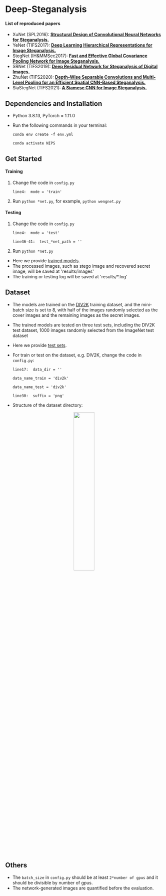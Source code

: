 # Deep-Steganalysis

#### List of reproduced papers
- XuNet (SPL2016): [**Structural Design of Convolutional Neural Networks for Steganalysis.**](https://ieeexplore.ieee.org/abstract/document/7444146) 
- YeNet (TIFS2017): [**Deep Learning Hierarchical Representations for Image Steganalysis.**](https://ieeexplore.ieee.org/abstract/document/7937836)
- StegNet (IH&MMSec2017): [**Fast and Effective Global Covariance Pooling Network for Image Steganalysis.**](https://dl.acm.org/doi/abs/10.1145/3335203.3335739)
- SRNet (TIFS2019): [**Deep Residual Network for Steganalysis of Digital Images.**](https://ieeexplore.ieee.org/abstract/document/8470101)
- ZhuNet (TIFS2020): [**Depth-Wise Separable Convolutions and Multi-Level Pooling for an Efficient Spatial CNN-Based Steganalysis.**](https://ieeexplore.ieee.org/abstract/document/8809687)
- SiaStegNet (TIFS2021): [**A Siamese CNN for Image Steganalysis.**](https://ieeexplore.ieee.org/document/9153041)

## Dependencies and Installation
- Python 3.8.13, PyTorch = 1.11.0
- Run the following commands in your terminal:

  `conda env create -f env.yml`

   `conda activate NIPS`


## Get Started
#### Training
1. Change the code in `config.py`

    `line4:  mode = 'train' ` 

2. Run `python *net.py`, for example, `python wengnet.py`

#### Testing
1. Change the code in `config.py`

    `line4:  mode = 'test' `
  
    `line36-41:  test_*net_path = '' `

2. Run `python *net.py`

- Here we provide [trained models](https://drive.google.com/drive/folders/1lM9ED7uzWYeznXSWKg4mgf7Xc7wjjm8Q?usp=sharing).
- The processed images, such as stego image and recovered secret image, will be saved at 'results/images'
- The training or testing log will be saved at 'results/*.log'


## Dataset
- The models are trained on the [DIV2K](https://opendatalab.com/DIV2K) training dataset, and the mini-batch size is set to 8, with half of the images randomly selected as the cover images and the remaining images as the secret images. 
- The trained models are tested on three test sets, including the DIV2K test dataset, 1000 images randomly selected from the ImageNet test dataset
- Here we provide [test sets](https://drive.google.com/file/d/1NYVWZXe0AjxdI5vuI2gF6_2hwoS1c4y7/view?usp=sharing).

- For train or test on the dataset,  e.g.  DIV2K, change the code in `config.py`:

    `line17:  data_dir = '' `
  
    `data_name_train = 'div2k'`
  
    `data_name_test = 'div2k'`
  
    `line30:  suffix = 'png' `

- Structure of the dataset directory:

<center>
  <img src=https://github.com/albblgb/pusnet/blob/main/utils/dataset_folder_structure.png width=36% />
</center>
 
    
## Others
- The `batch_size` in `config.py` should be at least `2*number of gpus` and it should be divisible by number of gpus.
- The network-generated images are quantified before the evaluation. 

